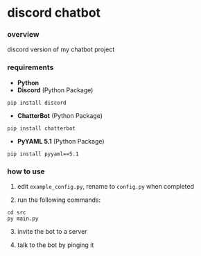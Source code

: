 # discord chatbot

### **overview**
discord version of my chatbot project

### **requirements**
- **Python**
- **Discord** (Python Package)
```
pip install discord
```
- **ChatterBot** (Python Package)
```
pip install chatterbot
```
- **PyYAML 5.1** (Python Package)
```
pip install pyyaml==5.1
```

### **how to use**
1) edit `example_config.py`, rename to `config.py` when completed

2) run the following commands:
```
cd src
py main.py
```

3) invite the bot to a server

4) talk to the bot by pinging it